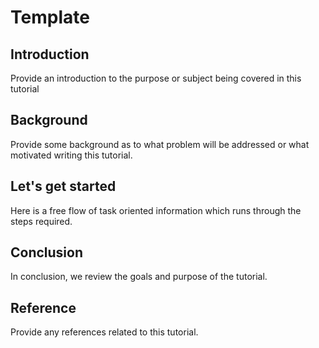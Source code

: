 # Template

## Introduction

Provide an introduction to the purpose or subject being covered in this tutorial

## Background

Provide some background as to what problem will be addressed or what motivated writing this tutorial. 

## Let's get started

Here is a free flow of task oriented information which runs through the steps required.

## Conclusion

In conclusion, we review the goals and purpose of the tutorial.

## Reference

Provide any references related to this tutorial.
